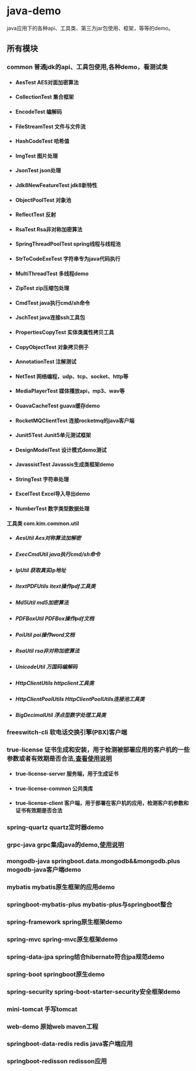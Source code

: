 # java-demo
java应用下的各种api、工具类、第三方jar包使用、框架，等等的demo。
## 所有模块
### common   普通jdk的api、工具包使用,各种demo，看测试类
- #### AesTest                              AES对面加密算法
- #### CollectionTest                       集合框架
- #### EncodeTest                           编解码
- #### FileStreamTest                       文件与文件流
- #### HashCodeTest                         哈希值
- #### ImgTest                              图片处理
- #### JsonTest                             json处理
- #### Jdk8NewFeatureTest                   jdk8新特性
- #### ObjectPoolTest                       对象池
- #### ReflectTest                          反射
- #### RsaTest                              Rsa非对称加密算法
- #### SpringThreadPoolTest                 spring线程与线程池
- #### StrToCodeExeTest                     字符串专为java代码执行
- #### MultiThreadTest                      多线程demo
- #### ZipTest                              zip压缩包处理
- #### CmdTest                              java执行cmd/sh命令
- #### JschTest                             java连接ssh工具包  
- #### PropertiesCopyTest                   实体类属性拷贝工具
- #### CopyObjectTest                       对象拷贝例子
- #### AnnotationTest                       注解测试 
- #### NetTest                              网络编程，udp、tcp、socket、http等
- #### MediaPlayerTest                      媒体播放api，mp3、wav等
- #### GuavaCacheTest                       guava缓存demo    
- #### RocketMQClientTest                   连接rocketmq的java客户端
- #### Junit5Test                           Junit5单元测试框架
- #### DesignModelTest                      设计模式demo测试
- #### JavassistTest                        Javassis生成类框架demo
- #### StringTest                           字符串处理
- #### ExcelTest                            Excel导入导出demo
- #### NumberTest                           数字类型数据处理
#### 工具类  com.kim.common.util
- ##### AesUtil                             Aes对称算法加解密
- ##### ExecCmdUtil                         java执行cmd/sh命令
- ##### IpUtil                              获取真实ip地址
- ##### ItextPDFUtils                       itext操作pdf工具类
- ##### Md5Util                             md5加密算法
- ##### PDFBoxUtil                          PDFBox操作pdf文档
- ##### PoiUtil                             poi操作word文档
- ##### RsaUtil                             rsa非对称加密算法
- ##### UnicodeUtil                         万国码编解码
- ##### HttpClientUtils                     httpclient工具类
- ##### HttpClientPoolUtils                 HttpClientPoolUtils连接池工具类
- ##### BigDecimalUtil                      浮点型数字处理工具类
### freeswitch-cli                          软电话交换引擎(PBX)客户端
### true-license                            证书生成和安装，用于检测被部署应用的客户机的一些参数或者有效期是否合法,[查看使用说明](./TRUE-LICENSE.md)
- #### true-license-server                  服务端，用于生成证书
- #### true-license-common                  公共类库
- #### true-license-client                  客户端，用于部署在客户机的应用，检测客户机参数和证书有效期是否合法
### spring-quartz                           quartz定时器demo
### grpc-java                               grpc集成java的demo,[使用说明](./GRPC-JAVA.md)
### mongodb-java                            springboot.data.mongodb&&mongodb.plus mogodb-java客户端demo
### mybatis                                 mybatis原生框架的应用demo
### springboot-mybatis-plus                 mybatis-plus与springboot整合
### spring-framework                        spring原生框架demo
### spring-mvc                              spring-mvc原生框架demo
### spring-data-jpa                         spring结合hibernate符合jpa规范demo
### spring-boot                             springboot原生demo
### spring-security                         spring-boot-starter-security安全框架demo
### mini-tomcat                             手写tomcat
### web-demo                                原始web maven工程
### springboot-data-redis                   redis java客户端应用
### springboot-redisson                     redisson应用